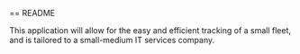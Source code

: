 == README

This application will allow for the easy and efficient tracking of a small fleet, and is tailored to a small-medium IT services company.
